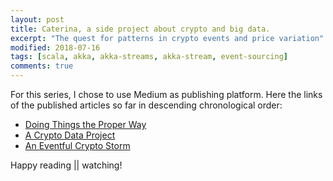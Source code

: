 ```yaml
---
layout: post
title: Caterina, a side project about crypto and big data.
excerpt: "The quest for patterns in crypto events and price variation"
modified: 2018-07-16
tags: [scala, akka, akka-streams, akka-stream, event-sourcing]
comments: true
---
```


For this series, I chose to use Medium as publishing platform. Here the links of the published articles so far in descending chronological order:

* [Doing Things the Proper Way](https://medium.com/@ticofab/doing-things-the-proper-way-b085068cba71)
* [A Crypto Data Project](https://medium.com/@ticofab/a-crypto-data-project-cf6884c60649)
* [An Eventful Crypto Storm](https://medium.com/@ticofab/an-eventful-crypto-storm-2a5ed95e5eaf)

Happy reading || watching!
